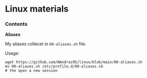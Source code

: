 # Linux materials

### Contents

**Aliases**

My aliases collecet in `00-aliases.sh` file.

Usage:
```
wget https://github.com/NAndras95/linux/blob/main/00-aliases.sh
mv 00-aliases.sh /etc/profile.d/00-aliases.sh
# the open a new session
```
